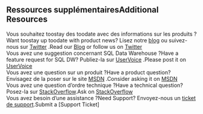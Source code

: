 ## <a name="additional-resources"></a><span data-ttu-id="5699b-101">Ressources supplémentaires</span><span class="sxs-lookup"><span data-stu-id="5699b-101">Additional Resources</span></span>

<span data-ttu-id="5699b-102">Vous souhaitez toostay des toodate avec des informations sur les produits ?</span><span class="sxs-lookup"><span data-stu-id="5699b-102">Want toostay up toodate with product news?</span></span> <span data-ttu-id="5699b-103">Lisez notre [blog] ou suivez-nous sur [Twitter] .</span><span class="sxs-lookup"><span data-stu-id="5699b-103">Read our [Blog] or follow us on [Twitter] </span></span></br>
<span data-ttu-id="5699b-104">Vous avez une suggestion concernant SQL Data Warehouse ?</span><span class="sxs-lookup"><span data-stu-id="5699b-104">Have a feature request for SQL DW?</span></span> <span data-ttu-id="5699b-105">Publiez-la sur [UserVoice] .</span><span class="sxs-lookup"><span data-stu-id="5699b-105">Please post it on [UserVoice] </span></span></br>
<span data-ttu-id="5699b-106">Vous avez une question sur un produit ?</span><span class="sxs-lookup"><span data-stu-id="5699b-106">Have a product question?</span></span> <span data-ttu-id="5699b-107">Envisagez de la poser sur le site [MSDN] .</span><span class="sxs-lookup"><span data-stu-id="5699b-107">Consider asking it on [MSDN] </span></span></br>
<span data-ttu-id="5699b-108">Vous avez une question d’ordre technique ?</span><span class="sxs-lookup"><span data-stu-id="5699b-108">Have a technical question?</span></span> <span data-ttu-id="5699b-109">Posez-la sur [StackOverflow].</span><span class="sxs-lookup"><span data-stu-id="5699b-109">Ask on [StackOverflow]</span></span></br>
<span data-ttu-id="5699b-110">Vous avez besoin d’une assistance ?</span><span class="sxs-lookup"><span data-stu-id="5699b-110">Need Support?</span></span> <span data-ttu-id="5699b-111">Envoyez-nous un [ticket de support].</span><span class="sxs-lookup"><span data-stu-id="5699b-111">Submit a [Support Ticket]</span></span></br>

[blog]: https://azure.microsoft.com/blog/tag/azure-sql-data-warehouse/
[Twitter]: https://twitter.com/AzureSQLDW
[UserVoice]: https://feedback.azure.com/forums/307516-sql-data-warehouse
[MSDN]: https://social.msdn.microsoft.com/Forums/azure/en-US/home?forum=AzureSQLDataWarehouse
[StackOverflow]: http://stackoverflow.com/questions/tagged/azure-sqldw
[ticket de support]: ../articles/sql-data-warehouse/sql-data-warehouse-get-started-create-support-ticket.md




